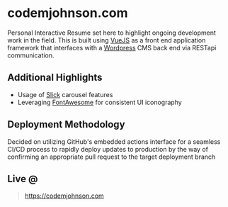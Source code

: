 # codemjohnson.com

Personal Interactive Resume set here to highlight ongoing development work in the field. This is built using [VueJS](https://vuejs.org/) as a front end application framework that interfaces with a [Wordpress](https://wordpress.com/) CMS back end via RESTapi communication.

## Additional Highlights

* Usage of [Slick](https://kenwheeler.github.io/slick/) carousel features
* Leveraging [FontAwesome](https://fontawesome.com/) for consistent UI iconography

## Deployment Methodology

Decided on utilizing GitHub's embedded actions interface for a seamless CI/CD process to rapidly deploy updates to production by the way of confirming an appropriate pull request to the target deployment branch

## Live @
> https://codemjohnson.com